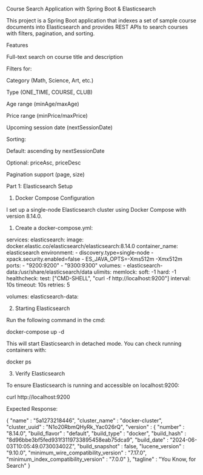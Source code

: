 Course Search Application with Spring Boot & Elasticsearch

This project is a Spring Boot application that indexes a set of sample course documents into Elasticsearch and provides REST APIs to search courses with filters, pagination, and sorting.

Features

Full-text search on course title and description

Filters for:

Category (Math, Science, Art, etc.)

Type (ONE_TIME, COURSE, CLUB)

Age range (minAge/maxAge)

Price range (minPrice/maxPrice)

Upcoming session date (nextSessionDate)

Sorting:

Default: ascending by nextSessionDate

Optional: priceAsc, priceDesc

Pagination support (page, size)


Part 1: Elasticsearch Setup
1. Docker Compose Configuration

I set up a single-node Elasticsearch cluster using Docker Compose with version 8.14.0.

1. Create a docker-compose.yml:

services:
  elasticsearch:
    image: docker.elastic.co/elasticsearch/elasticsearch:8.14.0
    container_name: elasticsearch
    environment:
      - discovery.type=single-node
      - xpack.security.enabled=false
      - ES_JAVA_OPTS=-Xms512m -Xmx512m
    ports:
      - "9200:9200"
      - "9300:9300"
    volumes:
      - elasticsearch-data:/usr/share/elasticsearch/data
    ulimits:
      memlock:
        soft: -1
        hard: -1
    healthcheck:
      test: ["CMD-SHELL", "curl -f http://localhost:9200"]
      interval: 10s
      timeout: 10s
      retries: 5

volumes:
  elasticsearch-data:



2. Starting Elasticsearch

Run the following command in the cmd:

docker-compose up -d


This will start Elasticsearch in detached mode.
You can check running containers with:

docker ps

3. Verify Elasticsearch

To ensure Elasticsearch is running and accessible on localhost:9200:

curl http://localhost:9200


Expected Response:

{
  "name" : "5a1273218446",
  "cluster_name" : "docker-cluster",
  "cluster_uuid" : "N1o20RbmQHyRk_Yac026rQ",
  "version" : {
    "number" : "8.14.0",
    "build_flavor" : "default",
    "build_type" : "docker",
    "build_hash" : "8d96bbe3bf5fed931f3119733895458eab75dca9",
    "build_date" : "2024-06-03T10:05:49.073003402Z",
    "build_snapshot" : false,
    "lucene_version" : "9.10.0",
    "minimum_wire_compatibility_version" : "7.17.0",
    "minimum_index_compatibility_version" : "7.0.0"
  },
  "tagline" : "You Know, for Search"
}

